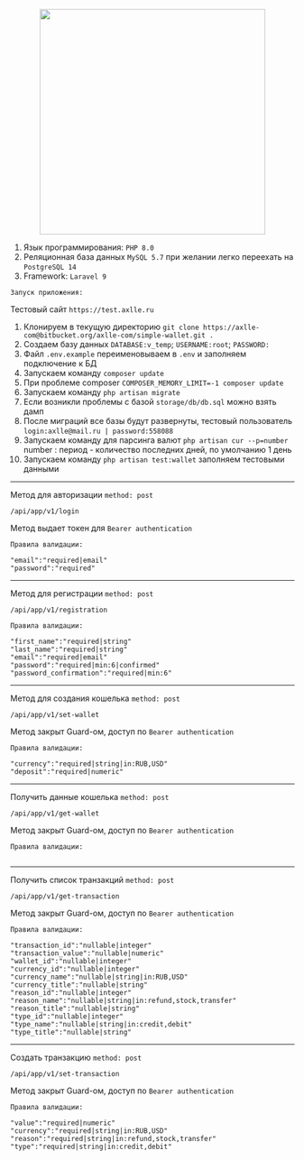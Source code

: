 <p align="center"><a href="https://laravel.com" target="_blank"><img src="https://raw.githubusercontent.com/laravel/art/master/logo-lockup/5%20SVG/2%20CMYK/1%20Full%20Color/laravel-logolockup-cmyk-red.svg" width="400"></a></p>

1. Язык программирования: `PHP 8.0`
2. Реляционная база данных `MySQL 5.7` при желании легко переехать на `PostgreSQL 14`
3. Framework: `Laravel 9`
```
Запуск приложения:
```
Тестовый сайт `https://test.axlle.ru`
1. Клонируем в текущую директорию `git clone https://axlle-com@bitbucket.org/axlle-com/simple-wallet.git .`
2. Создаем базу данных `DATABASE:v_temp`; `USERNAME:root`; `PASSWORD:`
3. Файл `.env.example` переименовываем в `.env` и заполняем подключение к БД
4. Запускаем команду `composer update`
5. При проблеме composer `COMPOSER_MEMORY_LIMIT=-1 composer update`
6. Запускаем команду `php artisan migrate`
7. Если возникли проблемы с базой `storage/db/db.sql` можно взять дамп
8. После миграций все базы будут развернуты, тестовый пользователь `login:axlle@mail.ru | password:558088`
9. Запускаем команду для парсинга валют `php artisan cur --p=number` number : период - количество последних дней, по умолчанию 1 день
10. Запускаем команду `php artisan test:wallet` заполняем тестовыми данными
---
Метод для авторизации
`method: post `
```
/api/app/v1/login
```
Метод выдает токен для `Bearer authentication`
```
Правила валидации:
```
```
"email":"required|email"
"password":"required"
```
---
Метод для регистрации
`method: post `
```
/api/app/v1/registration
```
```
Правила валидации:
```
```
"first_name":"required|string"
"last_name":"required|string"
"email":"required|email"
"password":"required|min:6|confirmed"
"password_confirmation":"required|min:6"
```
---
Метод для создания кошелька
`method: post `
```
/api/app/v1/set-wallet
```
Метод закрыт Guard-ом, доступ по `Bearer authentication`
```
Правила валидации:
```
```
"currency":"required|string|in:RUB,USD"
"deposit":"required|numeric"
```
---
Получить данные кошелька
`method: post `
```
/api/app/v1/get-wallet
```
Метод закрыт Guard-ом, доступ по `Bearer authentication`
```
Правила валидации:
```
```
```
---
Получить список транзакций
`method: post `
```
/api/app/v1/get-transaction
```
Метод закрыт Guard-ом, доступ по `Bearer authentication`
```
Правила валидации:
```
```
"transaction_id":"nullable|integer"
"transaction_value":"nullable|numeric"
"wallet_id":"nullable|integer"
"currency_id":"nullable|integer"
"currency_name":"nullable|string|in:RUB,USD"
"currency_title":"nullable|string"
"reason_id":"nullable|integer"
"reason_name":"nullable|string|in:refund,stock,transfer"
"reason_title":"nullable|string"
"type_id":"nullable|integer"
"type_name":"nullable|string|in:credit,debit"
"type_title":"nullable|string"
```
---
Создать транзакцию
`method: post `
```
/api/app/v1/set-transaction
```
Метод закрыт Guard-ом, доступ по `Bearer authentication`
```
Правила валидации:
```
```
"value":"required|numeric"
"currency":"required|string|in:RUB,USD"
"reason":"required|string|in:refund,stock,transfer"
"type":"required|string|in:credit,debit"
```
